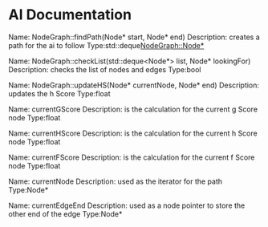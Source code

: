 # AI Documentation

 Name: NodeGraph::findPath(Node* start, Node* end)
         Description: creates a path for the ai to follow
         Type:std::deque<NodeGraph::Node*> 
         
 Name: NodeGraph::checkList(std::deque<Node*> list, Node* lookingFor)
         Description: checks the list of nodes and edges
         Type:bool
         
 Name: NodeGraph::updateHS(Node* currentNode, Node* end)
         Description: updates the h Score
         Type:float

 Name: currentGScore
         Description: is the calculation for the current g Score node
         Type:float
         
 Name: currentHScore
         Description: is the calculation for the current h Score node
         Type:float
         
 Name: currentFScore
         Description: is the calculation for the current f Score node
         Type:float
         
 Name: currentNode
         Description: used as the iterator for the path
         Type:Node*
         
 Name: currentEdgeEnd
         Description: used as a node pointer to store the other end of the edge
         Type:Node*
